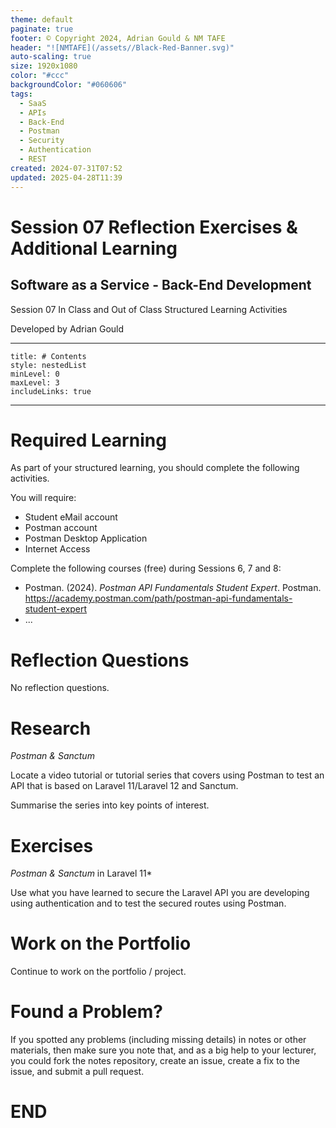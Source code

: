 ```yaml
---
theme: default
paginate: true
footer: © Copyright 2024, Adrian Gould & NM TAFE
header: "![NMTAFE](/assets//Black-Red-Banner.svg)"
auto-scaling: true
size: 1920x1080
color: "#ccc"
backgroundColor: "#060606"
tags:
  - SaaS
  - APIs
  - Back-End
  - Postman
  - Security
  - Authentication
  - REST
created: 2024-07-31T07:52
updated: 2025-04-28T11:39
---
```


# Session 07 Reflection Exercises & Additional Learning

## Software as a Service - Back-End Development

Session 07 In Class and Out of Class Structured Learning Activities

Developed by Adrian Gould

---

```table-of-contents
title: # Contents
style: nestedList
minLevel: 0
maxLevel: 3
includeLinks: true
```

---

# Required Learning

As part of your structured learning, you should complete the following activities.

You will require:

- Student eMail account
- Postman account
- Postman Desktop Application
- Internet Access

Complete the following courses (free) during Sessions 6, 7 and 8:

- Postman. (2024). _Postman API Fundamentals Student Expert_. Postman. https://academy.postman.com/path/postman-api-fundamentals-student-expert
- ...


# Reflection Questions

No reflection questions.

# Research

*Postman & Sanctum*

Locate a video tutorial or tutorial series that covers using Postman to test an API that is based on Laravel 11/Laravel 12 and Sanctum.

Summarise the series into key points of interest.

# Exercises

*Postman & Sanctum* in Laravel 11*

Use what you have learned to secure the Laravel API you are developing using authentication and to test the secured routes using Postman.


# Work on the Portfolio

Continue to work on the portfolio / project.


# Found a Problem?
 
If you spotted any problems (including missing details) in notes or other materials, then make sure you note that, and as a big help to your lecturer, you could fork the notes repository, create an issue, create a fix to the issue, and submit a pull request.





# END

